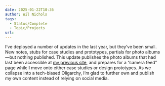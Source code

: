 ```yaml
---
date: 2025-01-22T10:36
author: Wil Nichols
tags:
  - Status/Complete
  - Topic/Projects
url: 
---
```


I’ve deployed a number of updates in the last year, but they’ve been small. New notes, stubs for case studies and prototypes, partials for photo albums—but nothing published. This update publishes the photo albums that had last been accessible at [my previous site](https://photography.wilnichols.com), and prepares for a “camera feed” page while I move onto either case studies or design prototypes. As we collapse into a tech-biased Oligarchy, I’m glad to further own and publish my own content instead of relying on social media.
 